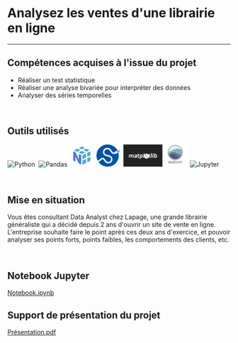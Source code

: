 # Analysez les ventes d'une librairie en ligne
---

## Compétences acquises à l'issue du projet
* Réaliser un test statistique
* Réaliser une analyse bivariée pour interpréter des données
* Analyser des séries temporelles

<br>

## Outils utilisés
<img src="https://cdn.jsdelivr.net/gh/devicons/devicon/icons/python/python-original-wordmark.svg" title="Python"  alt="Python" height="50"/>&nbsp;
<img src="https://github.com/StephaneBertrand34/Python_-_Analyse_des_ventes_d_une_librairie_en_ligne/blob/main/img/pandas.jpg" title="Pandas"  alt="Pandas" height="50" fill="white"/>&nbsp;
<img src="https://github.com/StephaneBertrand34/Python-Analysez_les_ventes_d-une_librairie_en_ligne/blob/main/img/numpy.png" title="Numpy"  alt="Numpy" height="50"/>&nbsp;
<img src="https://github.com/StephaneBertrand34/Python-Analysez_les_ventes_d-une_librairie_en_ligne/blob/main/img/scipy-logo.jpg" title="Scipy"  alt="Scipy" height="50"/>&nbsp;
<img src="https://github.com/StephaneBertrand34/Python-Analysez_les_ventes_d-une_librairie_en_ligne/blob/main/img/thumbnail-matplotlib-773540575.jpg" title="Matplotlib"  alt="Matplotlib" height="50"/>
<img src="https://github.com/StephaneBertrand34/Python-Analysez_les_ventes_d-une_librairie_en_ligne/blob/main/img/Seaborn.jpg" title="Seaborn"  alt="Seaborn" height="50"/>&nbsp;
<img src="https://cdn.jsdelivr.net/gh/devicons/devicon/icons/jupyter/jupyter-original-wordmark.svg" title="Jupyter"  alt="Jupyter" height="50"/>&nbsp;

<br>

## Mise en situation
Vous êtes consultant Data Analyst chez Lapage, une grande librairie généraliste qui a décidé depuis 2 ans d'ouvrir un site de vente en ligne.   
L'entreprise souhaite faire le point après ces deux ans d'exercice, et pouvoir analyser ses points forts, points faibles, les comportements des clients, etc.

<br>

## Notebook Jupyter
<a href="https://github.com/StephaneBertrand34/Python-Analysez_les_ventes_d-une_librairie_en_ligne/blob/main/P6.ipynb" target="_blank" title="Notebook.ipynb">Notebook.ipynb</a>

## Support de présentation du projet
<a href="https://github.com/StephaneBertrand34/Python-Analysez_les_ventes_d-une_librairie_en_ligne/blob/main/Bertrand_St%C3%A9phane_1_presentation_022022.pdf" target="_blank" title="Présentation.pdf">Présentation.pdf</a>
